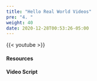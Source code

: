 ```yaml
---
title: "Hello Real World Videos"
pre: "4. "
weight: 40
date: 2020-12-28T00:53:26-05:00
---
```


{{< youtube  >}}

<!-- TODO FIXME -->

#### Resources


#### Video Script

